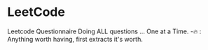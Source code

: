 # LeetCode
Leetcode Questionnaire
Doing ALL questions ... One at a Time.
-:fire: : Anything worth having, first extracts it's worth.